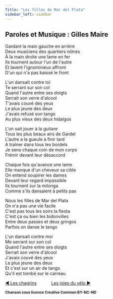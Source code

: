 ```yaml
---
Title: "Les filles de Mar del Plata"
sidebar_left: sidebar
---
```


##  Paroles et Musique : Gilles Maire
  
Gardant la main gauche en arrière  
Deux musiciens des quartiers nôtres  
À la main droite une lame en fer  
Ils tournent autour l'un de l'autre  
Et lavent l'ignominieux affront  
D'un qui n'a pas baissé le front  
  
L'un dansait contre toi  
Te serrant sur son col  
Quand l'autre entre ses doigts  
Serrait son verre d'alcool  
T'avais couvé des yeux  
Le plus jeune des deux  
J'avais refusé son tango  
Au plus vieux des deux hidalgos  
  
L'un sait jouer à la guitare  
Tous les plus beaux airs de Gardel  
L'autre a la gueule à finir tard  
A traîner dans tous les bordels  
Je sens chaque coin de mon corps  
Frémir devant leur désaccord  
  
Chaque fois qu'avance une lame  
Elle manque d'un cheveux sa cible  
On entend soupirer les dames  
Devant leur regard impassible  
Ils tournent sur la milonga  
Comme s'ils dansaient à petits pas  
  
Nous les filles de Mar del Plata  
On n'a pas une vie facile  
C'est pas tous les soirs la fiesta  
C'est ça ou bien les bidonvilles  
Entre deux passes et deux gringos  
Parfois on danse le tango  
  
L'un dansait contre moi  
Me serrant sur son col  
Quand l'autre entre ses doigts  
Serrait son verre d'alcool  
J'avais couvé des yeux  
Le plus jeune des deux  
Et c'est sur un air de tango  
Qu'il est tombé sur le carreau  
  


[ ◀ Les chagrins](../les_chagrins) ​ ​ ​ ​ ​ ​ ​ ​ ​ ​ ​ ​[Les joies du vélo ▶](../les_joies_du_vélo)


<b><sub>Chanson sous licence Creative Common BY-NC-ND</sub></b>
